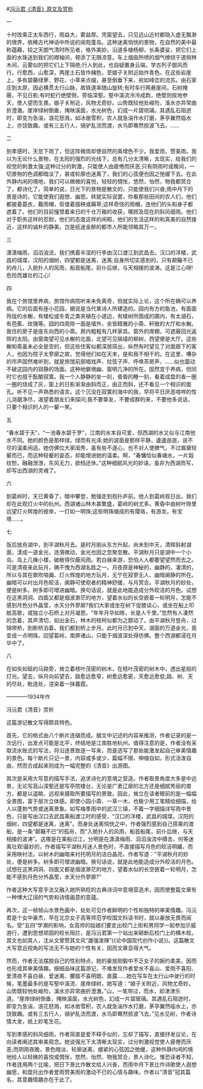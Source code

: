 #[冯沅君《清音》原文及赏析](https://www.vrrw.net/wx/9036.html)

一

十时改乘正太车西行，雨益大，雾益厚。凭窗望去，只见远山近村都隐入虚无飘渺的境界，依稀古代神话中所说的阆苑蓬岛。这种迷离惝恍的景物，在自然的美中最称蕴藉，较之天朗气清时所见者，格外美妙。沿道多植杨柳，长条婆娑，把它们上面的水珠送到我们的襟袖间，顿添了无限凉意。车上烟囱所喷的烟气缭绕于道侧林木间，云雾似的把它们上下隔绝;行人到此，也自疑置身云端，学古列子御风而行。行愈西，山愈深，两崖土石皆作赭色，至娘子关附近始作青色。在这些岩崖上，多有碧藤绿萝、野花、小草来点缀，甚至倒垂下来，宛如峰峦的流苏。由石家庄到太原，因必横贯太行山脉，故铁道率随山旋转;有时车行两悬崖间，石树掩蔽，不见日影;有时蛇行绝壁侧，旁临深壑。壑中溪流泠泠成韵，绝壁则拔地参天，使人望而生畏。娘子关附近，风物尤奇妙。山势既较他处峻险，溪水亦异常曲折澄澈。崖岸绿树倒垂，掩映溪面，水光树色，幻成一片碧琉璃。其遇乱石阻迸时，即变为急湍，浪花怒溅，如冰凿雪积，农人就急湍作水打磨，茅亭翼然临水上，亦饶致趣。或有三五行人，骑驴乱流而渡，水鸟即骞然掠波飞去。……



二

到孝感时，天忽下雨了，但这阵微雨却使自然的美增色不少。我爱雨，赞美雨。我以为无论什么景物，在太阳的强烈的光线下，总有几分太清晰，太现实，给我们的视觉的刺激太强;这种过分的刺激，只能使人由疲倦而厌恶;只有阴雨时或晚间，一切景物的色调都暗淡了，甚或轮廓也迷离了，我们的心弦便也因之弛缓下去。在此外静内闲的境地，我们可以微微的喜悦，轻轻的惆怅，悠然，怡然，物我都冥合了，都诗化了。简单的说，日光下的景物是散文的，只能使我们兴奋;雨中月下的景是诗的，它能使我们遐想、幽思。转就实际说罢，你看那些田间的农人们，他们都披着蓑衣，戴雨帽，伛偻着插秧或薅草;这样奇怪的雨帽，连他们的头和身子都遮着了。他们的目前憧憬着来日的千仓万箱的收获，哪顾及现在的斜风细雨。他们对于职务这样的忍耐，他们的态度这样的闲暇，他们的生活这样的和真美的自然接近，这样的诚朴的静美，岂是纸迷金醉的都市人所能领略其万一。

三

潇潇梅雨，滔滔浊流，我们携着半湿的行李由汉口渡江到武昌去。汉口的洋楼，武昌的城堞，汉阳的烟树，四望都是迷离，迷离;自身所切实感到的，只有颠簸不已的舟儿，入舱扑人的风雨，船首船尾，前仆后继，与天相接的波涛。这是江心呀!危险而雄壮的江心!

四

我在个旅馆里养病，旅馆作病院听来未免离奇，但就实际上论，这个所在确可以养病。它的后面有座小花园，据说是当代某诗人所建造的。园内有方的鱼池，有面面玲珑的水榭，有矮松或冬青之类夹植在小道边，有矮树所围成的圃内，有太湖石，有芭蕉、玫瑰等。园的四周除一面是墙外，余皆精雅的小斋、轩敞的大厅和水榭。我住的房子是座东向西的小斋。房内粗粗有几样家具。窗外的席棚，可遮蔽回光返照的太阳。由窗南望可见水榭的北面，北望可见隔墙的柳树，西望便是大厅。这些榭和斋虽未必全是空的，但这些住客似都深居简出，纵然有时望见了对面廊下的客人，也因为院子太寥廓之故，觉得他们如在天末，是和我不相干的。在这里，嘈杂的市声固然难听到，就是旅馆前部唱戏声、拉弦子声、呼唤茶房声，……似也震动不破这园内的寂静的场面。这种地僻境幽、窗明几净的所在，固然宜于养病，但同时它也擅于酝酿寂寞。我一个人静静的坐一刻，昏昏的睡一刻，看着成盘的香一圈一圈的烧成了灰，窗上的日影渐渐由斜而正，由正而斜，还不看见一个相识的面孔。听不见一声熟悉的语言。这个沉没在寂寞的海中的我，早将平日厌恶喧哗的性儿消磨净尽，渴望着朋友们来探问;我不要挚友，不要成群的来，不要他多说话，只要个相识的人的一颦一笑。

五

“春水碧于天”，“一池春水碧于罗”，江南的水本自可爱，但西湖的水又似与江南他水不同。她的颜色是那样绿，绿而有光泽;她的波面是那样平静，逶逶迤迤，说不尽的温柔闲适。她仿佛位大家闺秀，虽有些不遂心，也不对人使脾气，不过眉黛轻颦而已，而这种轻颦的姿态，却能增进她的温柔。啊，“春慵恰似春塘水，一片縠纹愁，融融泄泄，东风无力，欲绉还休。”这种细腻风光的妙语，虽非为西湖而写，却写出西湖的灵魂了。

六

到葛岭时，天已黄昏了，暗中攀登，勉强走到抱扑庐前。他人到葛岭观日出，我们却在此观灯火中的杭州。西湖诸山林木甚繁盛，葛岭的树尤多。黄昏中由树叶隙里远望灯火辉煌的彼岸，一灯如一明珠;这些明珠缀成的有璎珞，有游龙，有宝塔……。

七

饭后放舟湖中，到平湖秋月去。是时月刚从东方升起，尚未到中天，清辉斜射湖面，漾成一道金光，涟漪微动，金光也因之忽聚忽散。平湖秋月只是湖中一个小岛，岛上几椽小楼，破敝得仅蔽风雨。若白昼来游，恐怕人人都要望望然而去之。可是清夜来此玩月，确不愧为西湖名胜之一。月夜原是神秘的，幽静的，凄清的，所以与其在歌吹喧阗、灯火辉煌的地方玩月，无宁在寂寥无人、幽暗阒静的所在。幽暗可以衬出月色皎洁，阒静可使观者的精神舒缓，与月冥合。平湖秋月的妙处，便是树多。树多即可增进幽暗。换句话说，就是此地能造成分外皎洁的月色。试想在这黑洞洞、四面又都是烟波渺茫的地方，望着水似的长空嵌着一轮明月，怎能不感到月色分外晶莹，水天分外寥廓?我们大家或坐在树下促膝谈心，或坐在船上叩舷高歌，或独立小石桥上对月凝思。“年年月华如练，长是人千里。”忽然有人凄然的念着，其声清切，如出金石，林木的枝柯似都为之颤动了。由平湖秋月登舟，过锦带桥，到断桥泊着。我们都到桥上步月。此时月已到中天，湖面的万道金光，竟变成一点明珠。回望葛岭，南屏诸山，只能于烟波深处得仿佛。整个西湖都浸在月华中了。

八

在如矢如砥的马路旁，耸立着枝叶茂密的树木，在枝叶茂密的树木中，透出星般的灯光。望去，纵月向前望去，路愈远愈窄，树愈远愈密，天愈远愈低;路、树、天的尽处，毗连处，渲染着一抹暮霞。

————1934年作

冯沅君《清音》赏析

这篇游记散文写得颇具特色。

首先，它的格式由八个断片连缀而成。据文中记述的内容来推测，作者记录的是一次远行，出发点可能是北平，终结地是江南胜地杭州。值得注意的是，作者没有采取流水账式的写法，将沿途景致逐一写来，而是选写了那些能激发起自己审美情趣的景色。每个断片只记一景，内容或多或少，篇幅不限、伸缩自如，形式活泼自由，然而合成起来则成为一幅完整的《清音》出游图。

其次是采用大写意的描写手法，追求诗化的意境之营造。作者取景角度大多是中远景，无论写高山深壑还是写亭院楼台，无论是广袤辽廓的北方还是细腻秀丽的南方，都是以遥眺、远视来摄取所要描写的景致。因此，耸立在读者眼前的是一幅幅全景图，富于层次立体感。即使小园小斋、一草一木，也极少用工笔精绘细描，给人以蓬勃气势或迷离景象。如写梅季雨中的武汉三镇，不着一字细描详写雨中景色，只是写由汉口去武昌乘船渡江时的感受，“汉口的洋楼，武昌的城堞，汉阳的烟树，四望都是迷离，迷离”。而身处迷离惝恍之中，作者强烈感到自己搭乘的渡船，是一条“颠簸不已”的孤舟，而“入舱扑人的风雨，船首船尾，前仆后继，与天相接的波涛”。这哪是在乘船过江，分明是在潇潇梅雨、滔滔浊流中搏击，何等迷离壮观!最妙的，作者描写平湖秋月迷人景色时，不直接描写月色的皎洁明媚，而采用映衬法，以树木的幽暗来衬托明月的洁白晶亮，作者写道：“平湖秋月的妙处，便是树多。树多即可增进幽暗。换句话说，就是此地能造成分外皎洁的月色。试想在这黑洞洞、四面又都是烟波渺茫的地方，望着水似的长空嵌着一轮明月，怎能不感到月色分外晶莹，水天分外寥廓?”

作者这种大写意手法又融入她所熟稔的古典诗词中意境营造术，因而使整篇文章有一种博大辽阔的气势和诗情画意的意蕴。

再次，这一帧帧山水景色画中，处处可见作者鲜明的个性和独特的审美情趣。冯沅君是个女中豪杰，早在北京女子高等师范学校国文科读书时，就以豪放无畏而闻名。受“五四”学潮的影响，女高师的姑娘们要走出校门上街和男同学一起参加示威游行，遭到思想顽固的校长阻拦，是冯沅君第一个站出来砸断后校门上的横木栓。其文也如其人，沈从文曾赞其文风“雄强泼辣”(《论中国现代创作小说》)。这篇散文大写意远视角的写法无不与她的个性有关，因而文章显得大气。

然而，作者无法摆脱自己的性别特点，她的豪放刚毅中不乏女子的婉约柔美，因而也形成其审美情趣。细细品味这篇游记，不难发现作者爱水不喜山、爱雨不喜阳、爱清夜不喜白昼、爱迷离、朦胧不喜明朗、直露……她在写车在太行山中驶行的时候，笔墨最多的是写壑中溪流、崖岸绿树，她写道：“娘子关附近，风物尤奇妙。山势既较他处峻险，溪水亦异常曲折澄澈。”山，一笔带过，而水，却津津乐道。“崖岸绿树倒垂，掩映溪面，水光树色，幻成一片碧玻璃。其遇乱石阻迸时，即变为急湍，浪花怒溅，如冰凿雪积，农人就急湍作水打磨，茅亭翼然临水上，亦饶致趣。或有三五行人，骑驴乱流而渡，水鸟即骞然掠波飞去。”见水见树，作者诗情大发，纸上妙笔生花。

写到孝感的斜风细雨，作者简直是爱不释手似的，忘却了描写，直接抒发议论，在向读者阐述其审美观念。她说强光下太清晰太现实，过分刺激视觉使人疲倦而厌恶;而阴雨夜晚，景色暗淡、轮廓迷离，绷紧的心弦因之弛缓，这种外静内闲的境地给人以轻微的喜悦或惆怅，悠然、怡然、物我冥合，景人诗化。惟恐读者不知，作者连用两个比喻，把日下景比作散文给人兴奋，而雨中月下景比作诗歌使人遐想幽思，和盘托出作者爱雨赞美雨的激动不已的心情与趣味。作者以“清音”冠其篇名，其意趣情趣亦在于此了。

